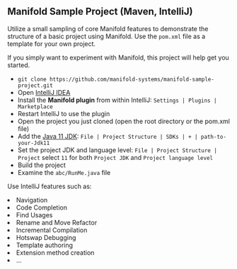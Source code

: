 
## Manifold Sample Project (Maven, IntelliJ)

Utilize a small sampling of core Manifold features to demonstrate the
structure of a basic project using Manifold. Use the `pom.xml` file as a
template for your own project.

If you simply want to experiment with Manifold, this project will help get you started.

* `git clone https://github.com/manifold-systems/manifold-sample-project.git`
* Open [IntelliJ IDEA](https://www.jetbrains.com/idea/download)
* Install the **Manifold plugin** from within IntelliJ: `Settings | Plugins | Marketplace`
* Restart IntelliJ to use the plugin
* Open the project you just cloned (open the root directory or the pom.xml file)
* Add the [Java 11 JDK](https://adoptopenjdk.net/releases.html?variant=openjdk11&jvmVariant=hotspot): `File | Project Structure | SDKs | + | path-to-your-Jdk11`
* Set the project JDK and language level: `File | Project Structure | Project` select `11` for both `Project JDK` and `Project language level`
* Build the project
* Examine the `abc/RunMe.java` file

Use IntelliJ features such as:<lu>
 <li> Navigation
 <li> Code Completion
 <li> Find Usages
 <li> Rename and Move Refactor
 <li> Incremental Compilation
 <li> Hotswap Debugging
 <li> Template authoring
 <li> Extension method creation
 <li> ...
</u>